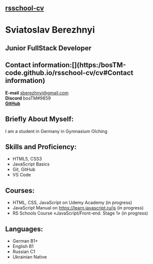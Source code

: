 ## [rsschool-cv](https://bosTM-code.github.io/rsschool-cv/cv)

# Sviatoslav Berezhnyi

## Junior FullStack Developer[](https:/bosTM-code.github.io/rsschool-cv/cv#junior-frontend-developer)

## Contact information:[](https:/bosTM-code.github.io/rsschool-cv/cv#Contact information)

**E-mail** sberezhnyi@gmail.com  
**Discord** bosTM#9859  
[**GitHub**](https://github.com/bosTM-code)

## Briefly About Myself:[](https:/bosTM-code.github.io/rsschool-cv/cv#briefly-about-myself)

I am a student in Germany in Gymnasium Olching

## Skills and Proficiency:[](https:/bosTM-code.github.io/rsschool-cv/cv#skills-and-proficiency)

- HTML5, CSS3
- JavaScript Basics
- Git, GitHub
- VS Code

## Courses:[](https:/bosTM-code.github.io/rsschool-cv/cv#courses)

- HTML, CSS, JavaScript on Udemy Academy (in progress)
- JavaScript Manual on https://learn.javascript.ru/js (in progress)
- RS Schools Course «JavaScript/Front-end. Stage 1» (in progress)

## Languages:[](https:/bosTM-code.github.io/rsschool-cv/cv#languages)

- German B1+
- English B1
- Russian С1
- Ukrainian Native
